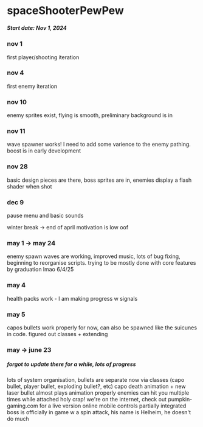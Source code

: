 # spaceShooterPewPew

##### Start date: Nov 1, 2024

### nov 1 
first player/shooting iteration
### nov 4 
first enemy iteration
### nov 10 
enemy sprites exist, flying is smooth, preliminary background is in
### nov 11
wave spawner works! I need to add some varience to the enemy pathing. boost is in early development
### nov 28
basic design pieces are there, boss sprites are in, enemies display a flash shader when shot
### dec 9
pause menu and basic sounds

winter break -> end of april  motivation is low oof

### may 1 -> may 24  
enemy spawn waves are working, improved music, lots of bug fixing, beginning to reorganise scripts. 
   trying to be mostly done with core features by graduation    lmao 6/4/25
### may 4 
health packs work - I am making progress w signals
### may 5 
capos bullets work properly for now, can also be spawned like the suicunes in code. figured out classes + extending

### may  -> june 23 
##### forgot to update there for a while, lots of progress
lots of system organisation, bullets are separate now via classes (capo bullet, player bullet, exploding bullet?, etc)
capo death animation + new laser bullet almost plays animation properly
enemies can hit you multiple times while attached
holy crap! we're on the internet, check out pumpkin-gaming.com for a live version
online mobile controls partially integrated
boss is officially in game w a spin attack, his name is Helheim, he doesn't do much
